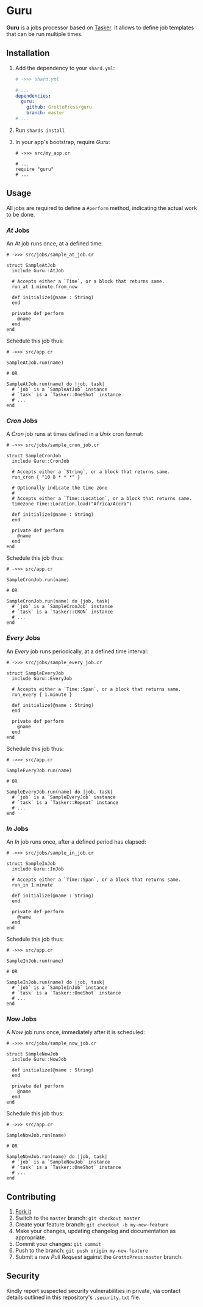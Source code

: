 # Guru

**Guru** is a jobs processor based on [Tasker](https://github.com/spider-gazelle/tasker). It allows to define job templates that can be run multiple times.

## Installation

1. Add the dependency to your `shard.yml`:

   ```yaml
   # ->>> shard.yml

   # ...
   dependencies:
     guru:
       github: GrottoPress/guru
       branch: master
   # ...
   ```

1. Run `shards install`

1. In your app's bootstrap, require *Guru*:

   ```crystal
   # ->>> src/my_app.cr

   # ...
   require "guru"
   # ...
   ```

## Usage

All jobs are required to define a `#perform` method, indicating the actual work to be done.

### *At* Jobs

An *At* job runs once, at a defined time:

```crystal
# ->>> src/jobs/sample_at_job.cr

struct SampleAtJob
  include Guru::AtJob

  # Accepts either a `Time`, or a block that returns same.
  run_at 1.minute.from_now

  def initialize(@name : String)
  end

  private def perform
    @name
  end
end
```

Schedule this job thus:

```crystal
# ->>> src/app.cr

SampleAtJob.run(name)

# OR

SampleAtJob.run(name) do |job, task|
  # `job` is a `SampleAtJob` instance
  # `task` is a `Tasker::OneShot` instance
  # ...
end
```

### *Cron* Jobs

A *Cron* job runs at times defined in a *Unix* cron format:

```crystal
# ->>> src/jobs/sample_cron_job.cr

struct SampleCronJob
  include Guru::CronJob

  # Accepts either a `String`, or a block that returns same.
  run_cron { "10 8 * * *" }

  # Optionally indicate the time zone
  #
  # Accepts either a `Time::Location`, or a block that returns same.
  timezone Time::Location.load("Africa/Accra")

  def initialize(@name : String)
  end

  private def perform
    @name
  end
end
```

Schedule this job thus:

```crystal
# ->>> src/app.cr

SampleCronJob.run(name)

# OR

SampleCronJob.run(name) do |job, task|
  # `job` is a `SampleCronJob` instance
  # `task` is a `Tasker::CRON` instance
  # ...
end
```

### *Every* Jobs

An *Every* job runs periodically, at a defined time interval:

```crystal
# ->>> src/jobs/sample_every_job.cr

struct SampleEveryJob
  include Guru::EveryJob

  # Accepts either a `Time::Span`, or a block that returns same.
  run_every { 1.minute }

  def initialize(@name : String)
  end

  private def perform
    @name
  end
end
```

Schedule this job thus:

```crystal
# ->>> src/app.cr

SampleEveryJob.run(name)

# OR

SampleEveryJob.run(name) do |job, task|
  # `job` is a `SampleEveryJob` instance
  # `task` is a `Tasker::Repeat` instance
  # ...
end
```

### *In* Jobs

An *In* job runs once, after a defined period has elapsed:

```crystal
# ->>> src/jobs/sample_in_job.cr

struct SampleInJob
  include Guru::InJob

  # Accepts either a `Time::Span`, or a block that returns same.
  run_in 1.minute

  def initialize(@name : String)
  end

  private def perform
    @name
  end
end
```

Schedule this job thus:

```crystal
# ->>> src/app.cr

SampleInJob.run(name)

# OR

SampleInJob.run(name) do |job, task|
  # `job` is a `SampleInJob` instance
  # `task` is a `Tasker::OneShot` instance
  # ...
end
```

### *Now* Jobs

A *Now* job runs once, immediately after it is scheduled:

```crystal
# ->>> src/jobs/sample_now_job.cr

struct SampleNowJob
  include Guru::NowJob

  def initialize(@name : String)
  end

  private def perform
    @name
  end
end
```

Schedule this job thus:

```crystal
# ->>> src/app.cr

SampleNowJob.run(name)

# OR

SampleNowJob.run(name) do |job, task|
  # `job` is a `SampleNowJob` instance
  # `task` is a `Tasker::OneShot` instance
  # ...
end
```

## Contributing

1. [Fork it](https://github.com/GrottoPress/guru/fork)
1. Switch to the `master` branch: `git checkout master`
1. Create your feature branch: `git checkout -b my-new-feature`
1. Make your changes, updating changelog and documentation as appropriate.
1. Commit your changes: `git commit`
1. Push to the branch: `git push origin my-new-feature`
1. Submit a new *Pull Request* against the `GrottoPress:master` branch.

## Security

Kindly report suspected security vulnerabilities in private, via contact details outlined in this repository's `.security.txt` file.
